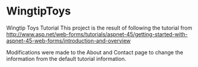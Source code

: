 WingtipToys
===========

Wingtip Toys Tutorial
This project is the result of following the tutorial from
http://www.asp.net/web-forms/tutorials/aspnet-45/getting-started-with-aspnet-45-web-forms/introduction-and-overview

Modifications were made to the About and Contact page to change the information from the default tutorial information.
